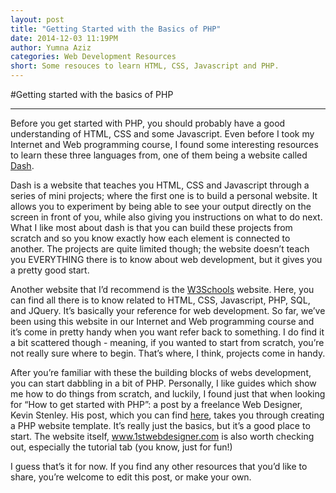 ```yaml
---
layout: post
title: "Getting Started with the Basics of PHP"
date: 2014-12-03 11:19PM
author: Yumna Aziz
categories: Web Development Resources
short: Some resouces to learn HTML, CSS, Javascript and PHP.
---
```


#Getting started with the basics of PHP

<hr>

Before you get started with PHP, you should probably have a good understanding of HTML, CSS and some Javascript. 
Even before I took my Internet and Web programming course, I found some interesting resources to learn these three 
languages from, one of them being a website called [Dash](https://dash.generalassemb.ly/). 

Dash is a website that teaches you HTML, CSS and Javascript through a series of mini projects; where the first one is 
to build a personal website. It allows you to experiment by being able to see your output directly on the screen in 
front of you, while also giving you instructions on what to do next. What I like most about dash is that you can 
build these projects from scratch and so you know exactly how each element is connected to another. The projects are 
quite limited though; the website doesn’t teach you EVERYTHING there is to know about web development, but it gives 
you a pretty good start. 

Another website that I’d recommend is the [W3Schools](http://www.w3schools.com/default.asp) website. Here, you can
find all there is to know related to HTML, CSS, Javascript, PHP, SQL, and JQuery. It’s basically your reference for 
web development. So far, we’ve been using this website in our Internet and Web programming course and it’s come in 
pretty handy when you want refer back to something. I do find it a bit scattered though - meaning, if you wanted to
start from scratch, you’re not really sure where to begin. That’s where, I think, projects come in handy. 

After you’re familiar with these the building blocks of webs development, you can start dabbling in a bit of PHP. 
Personally, I like guides which show me how to do things from scratch, and luckily, I found just that when looking 
for “How to get started with PHP”: a post by a freelance Web Designer, Kevin Stenley. His post, which you can find 
[here](http://www.1stwebdesigner.com/tutorials/how-to-create-php-website-template/), takes you through creating a 
PHP website template. It’s really just the basics, but it’s a good place to start. The website itself,
www.1stwebdesigner.com is also worth checking out, especially the tutorial tab (you know, just for fun!)

I guess that’s it for now. If you find any other resources that you’d like to share, you’re welcome to edit this post, or make your own. 
